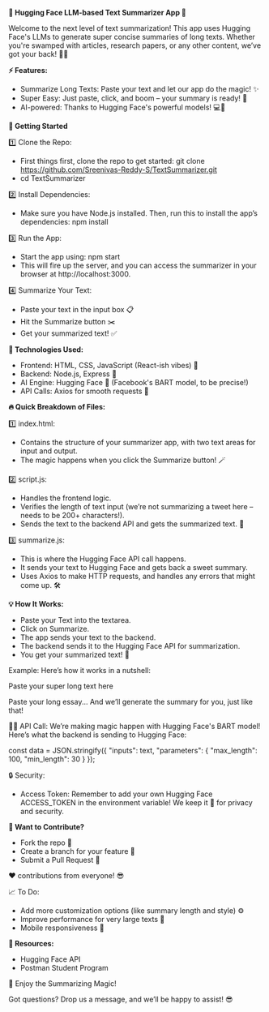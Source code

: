 **🤖 Hugging Face LLM-based Text Summarizer App 🚀**

Welcome to the next level of text summarization! This app uses Hugging Face's LLMs to generate super concise summaries of long texts. Whether you're swamped with articles, research papers, or any other content, we’ve got your back! 📝💡

**⚡ Features:**
- Summarize Long Texts: Paste your text and let our app do the magic! ✨
- Super Easy: Just paste, click, and boom – your summary is ready! 🚀
- AI-powered: Thanks to Hugging Face's powerful models! 💻🤖

**🚀 Getting Started**

1️⃣ Clone the Repo:
- First things first, clone the repo to get started: git clone https://github.com/Sreenivas-Reddy-S/TextSummarizer.git
- cd TextSummarizer

2️⃣ Install Dependencies:
- Make sure you have Node.js installed. Then, run this to install the app’s dependencies: npm install

3️⃣ Run the App:
- Start the app using: npm start
- This will fire up the server, and you can access the summarizer in your browser at http://localhost:3000.

4️⃣ Summarize Your Text:
- Paste your text in the input box 📋
- Hit the Summarize button ✂️
- Get your summarized text! ✅

**🔧 Technologies Used:**
- Frontend: HTML, CSS, JavaScript (React-ish vibes) 🎨
- Backend: Node.js, Express 🚀
- AI Engine: Hugging Face 🤖 (Facebook's BART model, to be precise!)
- API Calls: Axios for smooth requests 💬

**🔥 Quick Breakdown of Files:**

1️⃣ index.html:
- Contains the structure of your summarizer app, with two text areas for input and output.
- The magic happens when you click the Summarize button! 🪄

2️⃣ script.js:
- Handles the frontend logic.
- Verifies the length of text input (we’re not summarizing a tweet here – needs to be 200+ characters!).
- Sends the text to the backend API and gets the summarized text. 🎯

3️⃣ summarize.js:
- This is where the Hugging Face API call happens.
- It sends your text to Hugging Face and gets back a sweet summary.
- Uses Axios to make HTTP requests, and handles any errors that might come up. 🛠️

**💡 How It Works:**

- Paste your Text into the textarea.
- Click on Summarize.
- The app sends your text to the backend.
- The backend sends it to the Hugging Face API for summarization.
- You get your summarized text! 👏

Example: Here’s how it works in a nutshell:

Paste your super long text here

Paste your long essay...
And we’ll generate the summary for you, just like that!

🧑‍💻 API Call:
We’re making magic happen with Hugging Face's BART model! Here’s what the backend is sending to Hugging Face:

const data = JSON.stringify({
  "inputs": text,
  "parameters": { "max_length": 100, "min_length": 30 }
});

🔒 Security:
- Access Token: Remember to add your own Hugging Face ACCESS_TOKEN in the environment variable! We keep it 🔐 for privacy and security.

**🤩 Want to Contribute?**

- Fork the repo 🔀
- Create a branch for your feature 🌿
- Submit a Pull Request 🚀

❤️ contributions from everyone! 😎

📈 To Do:

 - Add more customization options (like summary length and style) ⚙️
 - Improve performance for very large texts 💨
 - Mobile responsiveness 📱

**🔗 Resources:**

- Hugging Face API
- Postman Student Program

🎉 Enjoy the Summarizing Magic!

Got questions? Drop us a message, and we’ll be happy to assist! 😎
